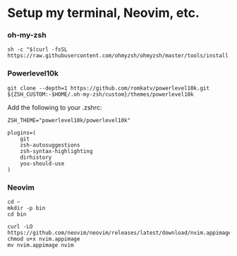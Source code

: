 # Setup my terminal, Neovim, etc.

### oh-my-zsh

```
sh -c "$(curl -fsSL https://raw.githubusercontent.com/ohmyzsh/ohmyzsh/master/tools/install.sh)"
```

### Powerlevel10k

```
git clone --depth=1 https://github.com/romkatv/powerlevel10k.git ${ZSH_CUSTOM:-$HOME/.oh-my-zsh/custom}/themes/powerlevel10k
```

Add the following to your .zshrc:
```
ZSH_THEME="powerlevel10k/powerlevel10k"

plugins=(
    git
    zsh-autosuggestions
    zsh-syntax-highlighting
    dirhistory
    you-should-use
)
```

### Neovim

```
cd ~
mkdir -p bin
cd bin

curl -LO https://github.com/neovim/neovim/releases/latest/download/nvim.appimage
chmod u+x nvim.appimage
mv nvim.appimage nvim
```

